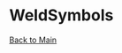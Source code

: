 # WeldSymbols
[Back to Main](https://michelvilleneuve.github.io/)  

<img scr = "draw WeldSymbols  en-2.jpg" />
